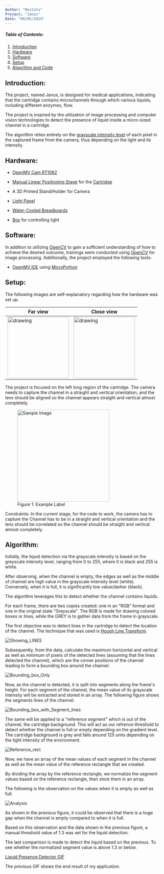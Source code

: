 ```yaml
---
Author: "Mostafa"
Project: "Janus"
Date: "09/05/2024"
---
```


##### Table of Contents:
1. [Introduction](#introduction)
1. [Hardware](#hardware)
1. [Software](#software)
1. [Setup](#setup)
1. [Algorithm and Code](#algorithm)


## Introduction:

The project, named Janus, is designed for medical applications, indicating that the cartridge contains microchannels through which various liquids, including different enzymes, flow.

The project is inspired by the utilization of image processing and computer vision technologies to detect the presence of liquid inside a micro-sized channel in a cartridge.

The algorithm relies entirely on the [grayscale intensity level](https://i.stack.imgur.com/fdbAz.png) of each pixel in the captured frame from the camera, thus depending on the light and its intensity.

## Hardware:
- [OpenMV Cam RT1062](https://openmv.io/products/openmv-cam-rt)
- [Manual Linear Positioning Stage](https://www.amazon.co.uk/Positioning-Trimming-Micrometer-Displacement-Precision/dp/B0C4PPD2VW) for the [Cartridge](https://i.imgur.com/axXRbiQ.jpeg)

- A 3D Printed Stand/Holder for Camera
- [Light Panel](https://www.amazon.co.uk/COHEALI-Light-tracing-Stencil-Writing/dp/B0CBJPBF5P)
- [Water-Cooled Breadboards](https://www.thorlabs.com/newgrouppage9.cfm?objectgroup_id=4918)
- [Box](https://www.plastor.co.uk/euro-stacking-containers-with-and-without-lids-folding-containers/prime-economy-range-euro-container-cases/ref-bk-case43-32-prime-economy-euro-container-cases-400-x-300-x-335mm-with-hand-holes/) for controlling light

## Software:

In addition to utilizing [OpenCV](https://opencv.org/) to gain a sufficient understanding of how to achieve the desired outcome, trainings were conducted using [OpenCV](https://opencv.org/) for image processing. Additionally, the project employed the following tools:


- [OpenMV IDE](https://openmv.io/pages/download) using [MicroPython](https://micropython.org/)


## Setup:
The following images are self-explanatory regarding how the hardware was set up.

Far view | Close view
------------ | -------------
<img src="https://i.imgur.com/ofMd0wS.jpeg" alt="drawing" width="200"/>| <img src="https://i.imgur.com/3lgbOvY.jpeg" alt="drawing" width="200"/>



The project is focused on the left long region of the cartridge. The camera needs to capture the channel in a straight and vertical orientation, and the lens should be aligned so the channel appears straight and vertical almost completely.

<figure>
  <img src="https://i.imgur.com/vlCgP9I.png" alt="Sample Image" width="300">
  <figcaption>Figure 1: Example Label</figcaption> 
</figure>


Constraints: 
In the current stage, for the code to work, the camera has to capture the Channel has to be in a straight and vertical orientation and the lens should be correlated so the channel should be straight and vertical almost completely.

## Algorithm:

Initially, the liquid detection via the grayscale intensity is based on the greyscale intensity level, ranging from 0 to 255, where 0 is black and 255 is white.

After observing, when the channel is empty, the edges as well as the middle of channel are high value in the grayscale intensity level (white). Conversely, when it is full, it is significantly low value/darker (black).

The algorithm leverages this to detect whether the channel contains liquids.

For each frame, there are two copies created: one in an "RGB" format and one in the original state "Greyscale". The RGB is made for drawing colored boxes or lines, while the GREY is to gather data from the frame in grayscale.

The first objective was to detect lines in the cartridge to detect the location of the channel. The technique that was used is [Hough Line Transform](https://docs.openmv.io/library/omv.image.html).

![Showing_LINES](https://i.imgur.com/fWLCujJ.jpeg)

Subsequently, from the data, calculate the maximum horizontal and vertical as well as minimum of pixels of the detected lines (assuming that the lines detected the channel), which are the corner positions of the channel leading to form a bounding box around the channel.

![Bounding_box_Only](https://i.imgur.com/GOxnQ5z.jpeg)

Now, as the channel is detected, it is split into segments along the frame's height. For each segment of the channel, the mean value of its grayscale intensity will be extracted and stored in an array. The following figure shows the segments lines of the channel.

![Bounding_box_with_Segment_lines](https://i.imgur.com/BFH9ZuK.jpeg)

The same will be applied to a "reference segment" which is out of the channel, the cartridge background. This will act as our refrence threshold to detect whether the channel is full or empty depending on the gradient level. The cartridge background is grey and falls around 125 units depending on the light intensity of the environment.

![Reference_rect](https://i.imgur.com/EQfuHMB.jpeg)

Now, we have an array of the mean values of each segment in the channel as well as the mean value of the reference rectangle that we created.

By dividing the array by the reference rectangle, we normalize the segment values based on the reference rectangle, then store them in an array.

The following is the observation on the values when it is empty as well as full:

![Analysis](https://i.imgur.com/ryAm08U.png)

As shown in the previous figure, it could be observed that there is a huge gap when the channel is empty compared to when it is full.

Based on this observation and the data shown in the previous figure, a manual threshold value of 1.3 was set for the liquid detection.


The last comparison is made to detect the liquid based on the previous. To see whether the normalized segment value is above 1.3 or below.

[Liquid Presence Detector GIF](https://giphy.com/embed/3T8foUA9xtgXF2HIdz)


The previous GIF shows the end result of my application.